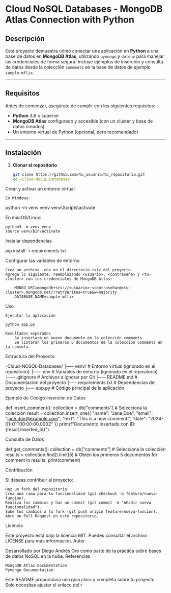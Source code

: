 # Cloud NoSQL Databases - MongoDB Atlas Connection with Python

## Descripción

Este proyecto demuestra cómo conectar una aplicación en **Python** a una base de datos en **MongoDB Atlas**, utilizando `pymongo` y `dotenv` para manejar las credenciales de forma segura. Incluye ejemplos de inserción y consulta de datos desde la colección `comments` en la base de datos de ejemplo `sample-mflix`.

---

## Requisitos

Antes de comenzar, asegúrate de cumplir con los siguientes requisitos:

- **Python** 3.6 o superior
- **MongoDB Atlas** configurado y accesible (con un clúster y base de datos creados)
- Un entorno virtual de Python (opcional, pero recomendado)

---

## Instalación

1. **Clonar el repositorio**
   ```bash
   git clone https://github.com/tu_usuario/tu_repositorio.git
   cd -Cloud-NOSQL-Databases
Crear y activar un entorno virtual

    En Windows:

python -m venv venv
venv\Scripts\activate

En macOS/Linux:

    python3 -m venv venv
    source venv/bin/activate

Instalar dependencias

pip install -r requirements.txt

Configurar las variables de entorno

    Crea un archivo .env en el directorio raíz del proyecto.
    Agrega lo siguiente, reemplazando <usuario>, <contraseña> y <tu-cluster> con tus credenciales de MongoDB Atlas:

        MONGO_URI=mongodb+srv://<usuario>:<contraseña>@<tu-cluster>.mongodb.net/?retryWrites=true&w=majority
        DATABASE_NAME=sample-mflix

Uso

    Ejecutar la aplicación

    python app.py

    Resultados esperados
        Se insertará un nuevo documento en la colección comments.
        Se listarán los primeros 5 documentos de la colección comments en la consola.

Estructura del Proyecto

-Cloud-NOSQL-Databases/
├── venv/                   # Entorno virtual (ignorado en el repositorio)
├── .env                    # Variables de entorno (ignorado en el repositorio)
├── .gitignore              # Archivos a ignorar por Git
├── README.md               # Documentación del proyecto
├── requirements.txt        # Dependencias del proyecto
├── app.py                  # Código principal de la aplicación

Ejemplo de Código
Inserción de Datos

def insert_comment():
    collection = db["comments"]  # Selecciona la colección
    result = collection.insert_one({
        "name": "Jane Doe",
        "email": "jane.doe@example.com",
        "text": "This is a new comment.",
        "date": "2024-01-01T00:00:00.000Z"
    })
    print(f"Documento insertado con ID: {result.inserted_id}")

Consulta de Datos

def get_comments():
    collection = db["comments"]  # Selecciona la colección
    results = collection.find().limit(5)  # Obtén los primeros 5 documentos
    for comment in results:
        print(comment)

Contribución

Si deseas contribuir al proyecto:

    Haz un fork del repositorio.
    Crea una rama para tu funcionalidad (git checkout -b feature/nueva-funcion).
    Realiza tus cambios y haz un commit (git commit -m "Añadir nueva funcionalidad").
    Sube tus cambios a tu fork (git push origin feature/nueva-funcion).
    Abre un Pull Request en este repositorio.

Licencia

Este proyecto está bajo la licencia MIT. Puedes consultar el archivo LICENSE para más información.
Autor

Desarrollado por Diego Andrés Oro como parte de la práctica sobre bases de datos NoSQL en la nube.
Referencias

    MongoDB Atlas Documentation
    Pymongo Documentation


Este README proporciona una guía clara y completa sobre tu proyecto. Solo necesitas ajustar el enlace del r
